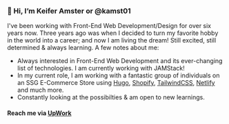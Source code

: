 ### 👋 Hi, I’m Keifer Amster or @kamst01
I've been working with Front-End Web Development/Design for over six years now. Three years ago was when I decided to turn my favorite hobby in the world into a career; and now I am living the dream! Still excited, still determined & always learning. A few notes about me:
- Always interested in Front-End Web Development and its ever-changing list of technologies. I am currently working with JAMStack!
- In my current role, I am working with a fantastic group of individuals on an SSG E-Commerce Store using [Hugo](https://gohugo.io), [Shopify](https://shopify.com), [TailwindCSS](https://tailwindcss.com), [Netlify](https://netlify.com) and much more.
- Constantly looking at the possibilties & am open to new learnings.

#### Reach me via [UpWork](https://www.upwork.com/freelancers/~0194eaa483d9d5e37a?s=1110580755057594368)

<!---
kamst01/kamst01 is a ✨ special ✨ repository because its `README.md` (this file) appears on your GitHub profile.
You can click the Preview link to take a look at your changes.
--->
